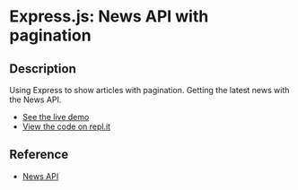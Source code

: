 # Express.js: News API with pagination

## Description
Using Express to show articles with pagination. Getting the latest news with the News API.

+ [See the live demo](https://express-news-api-with-pagination--rjlevy.repl.co/)
+ [View the code on repl.it](https://repl.it/@rjlevy/express-news-api-with-pagination)

## Reference
+ [News API](https://newsapi.org)
